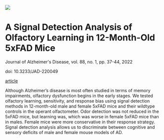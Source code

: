 [![](https://img.shields.io/badge/doi%3A-10.3233%2FJAD--220049-brightgreen)](https://doi.org/10.3233/JAD-220049)

# A Signal Detection Analysis of Olfactory Learning in 12-Month-Old 5xFAD Mice

Journal of Alzheimer's Disease, vol. 88, no. 1, pp. 37-44, 2022

doi: 10.3233/JAD-220049

[article](https://content.iospress.com/articles/journal-of-alzheimers-disease/jad220049)

Although Alzheimer’s disease is most often studied in terms of memory impairments, olfactory dysfunction begins in the early stages. We tested olfactory learning, sensitivity, and response bias using signal detection methods in 12-month-old male and female 5xFAD mice and their wildtype controls in the operant olfactometer. Odor detection was not reduced in the 5xFAD mice, but learning was, which was worse in female 5xFAD mice than in males. Female mice were more conservative in their response strategy. Signal detection analysis allows us to discriminate between cognitive and sensory deficits of male and female mouse models of AD.
